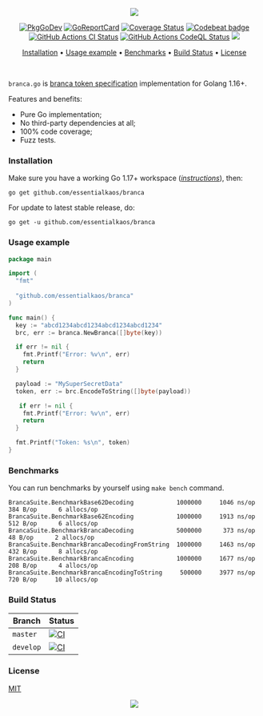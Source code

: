 <p align="center"><a href="#readme"><img src="https://gh.kaos.st/branca.svg"/></a></p>

<p align="center">
  <a href="https://kaos.sh/g/branca.v1?docs"><img src="https://gh.kaos.st/godoc.svg" alt="PkgGoDev" /></a>
  <a href="https://kaos.sh/r/branca"><img src="https://kaos.sh/r/branca.svg" alt="GoReportCard" /></a>
  <a href="https://kaos.sh/c/branca"><img src="https://kaos.sh/c/branca.svg" alt="Coverage Status" /></a>
  <a href="https://kaos.sh/b/branca"><img src="https://codebeat.co/badges/eca8a1ed-a16f-4005-a7bc-0d16f8d70ae4" alt="Codebeat badge" /></a>
  <a href="https://kaos.sh/w/branca/ci"><img src="https://kaos.sh/w/branca/ci.svg" alt="GitHub Actions CI Status" /></a>
  <a href="https://kaos.sh/w/branca/codeql"><img src="https://kaos.sh/w/branca/codeql.svg" alt="GitHub Actions CodeQL Status" /></a>
  <a href="#license"><img src="https://gh.kaos.st/mit.svg" /></a>
</p>

<p align="center"><a href="#installation">Installation</a> • <a href="#usage-example">Usage example</a> • <a href="#benchmarks">Benchmarks</a> • <a href="#build-status">Build Status</a> • <a href="#license">License</a></p>

<br/>

`branca.go` is [branca token specification](https://github.com/tuupola/branca-spec) implementation for Golang 1.16+.

Features and benefits:

* Pure Go implementation;
* No third-party dependencies at all;
* 100% code coverage;
* Fuzz tests.

### Installation

Make sure you have a working Go 1.17+ workspace (_[instructions](https://golang.org/doc/install)_), then:

````
go get github.com/essentialkaos/branca
````

For update to latest stable release, do:

```
go get -u github.com/essentialkaos/branca
```

### Usage example

```go
package main

import (
  "fmt"
  
  "github.com/essentialkaos/branca"
)

func main() {
  key := "abcd1234abcd1234abcd1234abcd1234"
  brc, err := branca.NewBranca([]byte(key))

  if err != nil {
    fmt.Printf("Error: %v\n", err)
    return
  }

  payload := "MySuperSecretData"
  token, err := brc.EncodeToString([]byte(payload))

   if err != nil {
    fmt.Printf("Error: %v\n", err)
    return
  }

  fmt.Printf("Token: %s\n", token)
}

```

### Benchmarks

You can run benchmarks by yourself using `make bench` command.

```
BrancaSuite.BenchmarkBase62Decoding            1000000     1046 ns/op      384 B/op      6 allocs/op
BrancaSuite.BenchmarkBase62Encoding            1000000     1913 ns/op      512 B/op      6 allocs/op
BrancaSuite.BenchmarkBrancaDecoding            5000000      373 ns/op       48 B/op      2 allocs/op
BrancaSuite.BenchmarkBrancaDecodingFromString  1000000     1463 ns/op      432 B/op      8 allocs/op
BrancaSuite.BenchmarkBrancaEncoding            1000000     1677 ns/op      208 B/op      4 allocs/op
BrancaSuite.BenchmarkBrancaEncodingToString     500000     3977 ns/op      720 B/op     10 allocs/op
```

### Build Status

| Branch | Status |
|--------|----------|
| `master` | [![CI](https://kaos.sh/w/branca/ci.svg?branch=master)](https://kaos.sh/w/branca/ci?query=branch:master) |
| `develop` | [![CI](https://kaos.sh/w/branca/ci.svg?branch=develop)](https://kaos.sh/w/branca/ci?query=branch:develop) |

### License

[MIT](LICENSE)

<p align="center"><a href="https://essentialkaos.com"><img src="https://gh.kaos.st/ekgh.svg"/></a></p>